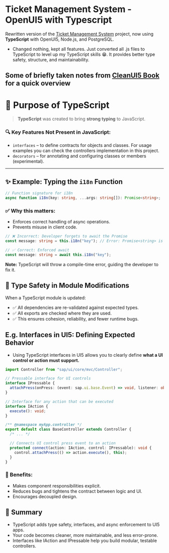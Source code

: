 # Ticket Management System - OpenUI5 with Typescript

Rewritten version of the [Ticket Management System](https://github.com/alikapllan/Ticket-Management-System-openui5) project, now using **TypeScript** with OpenUI5, Node.js, and PostgreSQL.

- Changed nothing, kept all features. Just converted all .js files to TypeScript to level up my TypeScript skills 😁. It provides better type safety, structure, and maintainability.

## Some of briefly taken notes from [CleanUI5 Book](https://www.sap-press.com/clean-sapui5_5479/?srsltid=AfmBOoreKcW3vrC8DQPiZVsGLWt74nzfyMKPLLI_rofOyMIjZDYqkaKP) for a quick overview

# 🧠 Purpose of TypeScript

> **TypeScript** was created to bring **strong typing** to JavaScript.

### 🔍 Key Features Not Present in JavaScript:
- `interfaces` – to define contracts for objects and classes. For usage examples you can check the controllers implementation in this project.
- `decorators` – for annotating and configuring classes or members (experimental).

---

## ✨ Example: Typing the `i18n` Function

```ts
// Function signature for i18n
async function i18n(key: string, ...args: string[]): Promise<string>;
```

### ✅ Why this matters:
- Enforces correct handling of async operations.
- Prevents misuse in client code.

```ts
// ❌ Incorrect: Developer forgets to await the Promise
const message: string = this.i18n("key"); // Error: Promise<string> is not assignable to string

// ✅ Correct: Enforced await
const message: string = await this.i18n("key");
```
**Note:** TypeScript will throw a compile-time error, guiding the developer to fix it.

## 🧪 Type Safety in Module Modifications
When a TypeScript module is updated:

- ✅ All dependencies are re-validated against expected types.
- ✅ All exports are checked where they are used.
- ✅ This ensures cohesion, reliability, and fewer runtime bugs.
  
## E.g. Interfaces in UI5: Defining Expected Behavior
- Using TypeScript interfaces in UI5 allows you to clearly define **what a UI control or action must support.**

```ts
import Controller from "sap/ui/core/mvc/Controller";

// Pressable interface for UI controls
interface IPressable {
  attachPress(onPress: (event: sap.ui.base.Event) => void, listener: object): void;
}

// Interface for any action that can be executed
interface IAction {
  execute(): void;
}

/** @namespace myApp.controller */
export default class BaseController extends Controller {
  /* ... */

  // Connects UI control press event to an action
  protected connect(action: IAction, control: IPressable): void {
    control.attachPress(() => action.execute(), this);
  }
}
```

### 🧠 Benefits:
- Makes component responsibilities explicit.
- Reduces bugs and tightens the contract between logic and UI.
- Encourages decoupled design.

## 📌 Summary
- TypeScript adds type safety, interfaces, and async enforcement to UI5 apps.
- Your code becomes cleaner, more maintainable, and less error-prone.
- Interfaces like IAction and IPressable help you build modular, testable controllers.
